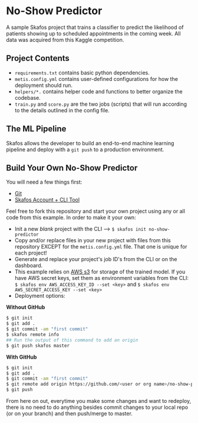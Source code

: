 # No-Show Predictor
A sample Skafos project that trains a classifier to predict the likelihood of patients showing up to scheduled appointments in the coming week. All data was acquired from this Kaggle competition.

## Project Contents
- `requirements.txt` contains basic python dependencies.
- `metis.config.yml` contains user-defined configurations for how the deployment should run.
- `helpers/*.` contains helper code and functions to better organize the codebase.
- `train.py` and `score.py` are the two jobs (scripts) that will run according to the details outlined in the config file.

## The ML Pipeline
Skafos allows the developer to build an end-to-end machine learning pipeline and deploy with a  `git push` to a production environment.

## Build Your Own No-Show Predictor 
You will need a few things first:
- [Git](https://git-scm.com/book/en/v2/Getting-Started-Installing-Git)
- [Skafos Account + CLI Tool](https://docs.metismachine.io/docs/getting-started)

Feel free to fork this repository and start your own project using any or all code from this example. In order to make it your own:
- Init a new *blank* project with the CLI --> `$ skafos init no-show-predictor`
- Copy and/or replace files in your new project with files from this repository EXCEPT for the `metis.config.yml` file. That one is unique for each project!
- Generate and replace your project's job ID's from the CLI or on the dashboard.
- This example relies on [AWS s3](https://aws.amazon.com/s3/) for storage of the trained model. If you have AWS secret keys, set them as environment variables from the CLI: 
`$ skafos env AWS_ACCESS_KEY_ID --set <key>` and 
`$ skafos env AWS_SECRET_ACCESS_KEY --set <key>`
- Deployment options:

**Without GitHub**
```bash
$ git init
$ git add .
$ git commit -am "first commit"
$ skafos remote info
## Run the output of this command to add an origin
$ git push skafos master
```

**With GitHub**
```bash
$ git init
$ git add .
$ git commit -am "first commit"
$ git remote add origin https://github.com/<user or org name>/no-show-predictor.git
$ git push
```
From here on out, everytime you make some changes and want to redeploy, there is no need to do anything besides commit changes to your local repo (or on your branch) and then push/merge to master.
